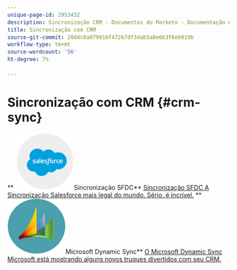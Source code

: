 ```yaml
---
unique-page-id: 2953432
description: Sincronização CRM - Documentos do Marketo - Documentação do produto
title: Sincronização com CRM
source-git-commit: 20d4c8a079916f47267df3dab5a8e663f6eb019b
workflow-type: tm+mt
source-wordcount: '56'
ht-degree: 7%

---
```



# Sincronização com CRM {#crm-sync}

** ![Sincronização SFDC](assets/sfdc.png)Sincronização SFDC** [Sincronização SFDC A Sincronização Salesforce mais legal do mundo. Sério, é incrível.](https://docs.marketo.com/display/DOCS/Salesforce+Sync)     ** ![Microsoft Dynamic Sync](assets/dynamics.png)Microsoft Dynamic Sync** [O Microsoft Dynamic Sync Microsoft está mostrando alguns novos truques divertidos com seu CRM.](https://docs.marketo.com/display/DOCS/Microsoft+Dynamics+Sync)